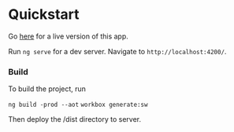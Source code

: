 # Quickstart

Go [here](https://ngrx-form.firebaseapp.com) for a live version of this app.

Run `ng serve` for a dev server. Navigate to `http://localhost:4200/`.

### Build

To build the project, run

`ng build -prod --aot`
`workbox generate:sw`

Then deploy the /dist directory to server.